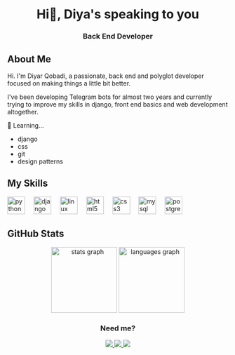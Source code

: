 <h1 align="center">Hi👋, Diya's speaking to you</h1>
<h3 align="center">Back End Developer</h3>

## About Me

Hi. I'm Diyar Qobadi, a passionate, back end and polyglot developer focused on making things a little bit better.

I've been developing Telegram bots for almost two years and currently trying to improve my skills in django, front end basics and web development altogether. 

🌱 Learning...
  - django
  - css
  - git
  - design patterns

## My Skills

<div align="left">
  <img src="https://cdn.jsdelivr.net/gh/devicons/devicon/icons/python/python-original.svg" height="40" alt="python logo"  />
  <img width="12" />
  <img src="https://cdn.jsdelivr.net/gh/devicons/devicon/icons/django/django-plain.svg" height="40" alt="django logo"  />
  <img width="12" />
  <img src="https://cdn.jsdelivr.net/gh/devicons/devicon/icons/linux/linux-original.svg" height="40" alt="linux logo"  />
  <img width="12" />
  <img src="https://cdn.jsdelivr.net/gh/devicons/devicon/icons/html5/html5-original.svg" height="40" alt="html5 logo"  />
  <img width="12" />
  <img src="https://cdn.jsdelivr.net/gh/devicons/devicon/icons/css3/css3-original.svg" height="40" alt="css3 logo"  />
  <img width="12" />
  <img src="https://cdn.jsdelivr.net/gh/devicons/devicon/icons/mysql/mysql-original.svg" height="40" alt="mysql logo"  />
  <img width="12" />
  <img src="https://cdn.jsdelivr.net/gh/devicons/devicon/icons/postgresql/postgresql-original.svg" height="40" alt="postgresql logo"  />
</div>

## GitHub Stats

<div align="center">
  <img src="https://github-readme-stats.vercel.app/api?username=diyadude&hide_title=false&hide_rank=false&show_icons=true&include_all_commits=true&count_private=true&disable_animations=false&theme=react&locale=en&hide_border=false&order=1" height="150" alt="stats graph"  />
  <img src="https://github-readme-stats.vercel.app/api/top-langs?username=diyadude&locale=en&hide_title=false&layout=compact&card_width=320&langs_count=5&theme=react&hide_border=false&order=2" height="150" alt="languages graph"  />
</div>

<h3 align="center" >Need me? </h3>

<div align="center">
  <a href="mailto:diyabedson@gmail.com" target="Email">
    <img src="https://img.icons8.com/?size=38&id=CXYJjRfKlwI9&format=png&color=000000" />
  </a>
      
  <a href="https://linkedin.com/in/diyadude" target="LinkedIn">
    <img src="https://img.icons8.com/?size=36&id=60ZV_wYC0BM2&format=png&color=000000"/>
  </a>
      
  <a href="https://t.me/diyadude" target="Telegram">
    <img src="https://img.icons8.com/?size=38&id=UIL5ogsYIbpU&format=png&color=000000"/>
  </a>
</div>
